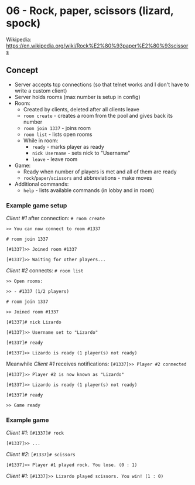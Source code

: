 # 06 - Rock, paper, scissors (lizard, spock)
Wikipedia: https://en.wikipedia.org/wiki/Rock%E2%80%93paper%E2%80%93scissors

## Concept 
- Server accepts tcp connections (so that telnet works and I don't have to write a custom client)
- Server holds rooms (max number is setup in config)
- Room:
  - Created by clients, deleted after all clients leave
  - `room create` - creates a room from the pool and gives back its number
  - `room join 1337` - joins room
  - `room list` - lists open rooms
  - While in room:
    - `ready` - marks player as ready
    - `nick Username` - sets nick to "Username"
    - `leave` - leave room
- Game:
  - Ready when number of players is met and all of them are ready
  - `rock`/`paper`/`scissors` and abbreviations - make moves
- Additional commands:
  - `help` - lists available commands (in lobby and in room)

### Example game setup
*Client #1* after connection:
`# room create`

`>> You can now connect to room #1337`

`# room join 1337`

`[#1337]>> Joined room #1337`

`[#1337]>> Waiting for other players...`

*Client #2* connects:
`# room list`

`>> Open rooms:`

`>> - #1337 (1/2 players)`

`# room join 1337`

`>> Joined room #1337`

`[#1337]# nick Lizardo`

`[#1337]>> Username set to "Lizardo"`

`[#1337]# ready`

`[#1337]>> Lizardo is ready (1 player(s) not ready)`

Meanwhile *Client #1* receives notifications:
`[#1337]>> Player #2 connected`

`[#1337]>> Player #2 is now known as "Lizardo"`

`[#1337]>> Lizardo is ready (1 player(s) not ready)`

`[#1337]# ready`

`>> Game ready`


### Example game
*Client #1*:
`[#1337]# rock`

`[#1337]>> ...`

*Client #2*:
`[#1337]# scissors`

`[#1337]>> Player #1 played rock. You lose. (0 : 1)`

*Client #1*:
`[#1337]>> Lizardo played scissors. You win! (1 : 0)`


